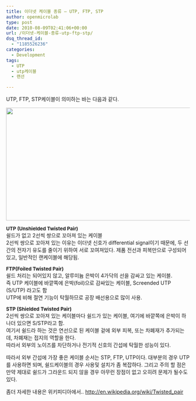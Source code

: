 ```yaml
---
title: 이더넷 케이블 종류 – UTP, FTP, STP
author: openmicrolab
type: post
date: 2010-08-09T02:41:06+00:00
url: /이더넷-케이블-종류-utp-ftp-stp/
dsq_thread_id:
  - "1185526236"
categories:
  - Development
tags:
  - UTP
  - utp케이블
  - 랜선

---
```

UTP, FTP, STP케이블이 의미하는 바는 다음과 같다.

<img loading="lazy" src="/images/1/cfile1.uf.160407154C5F6A577B50AF.gif" class="aligncenter" width="600" height="309" alt="" filename="Cable.gif" filemime="image/jpeg" /> 

<span style="font-weight: bold;"><span style="font-size: 10pt;">UTP (Unshielded Twisted Pair)</span></span>  
쉴드가 없고 2선씩 쌍으로 꼬아져 있는 케이블  
2선씩 쌍으로 꼬아져 있는 이유는 이더넷 신호가 differential signal이기 때문에, 두 선간의 전자기 유도를 줄이기 위하여 서로 꼬여져있다. 제품 전선과 피복만으로 구성되어 있고, 일반적인 랜케이블에 해당됨.

<span style="font-weight: bold;"><span style="font-size: 10pt;">FTP(Foiled Twisted Pair)</span></span>  
쉴드 처리는 되어있지 않고, 알루미늄 은박이 4가닥의 선을 감싸고 있는 케이블.  
즉 UTP 케이블에 바깥쪽에 은박(foil)으로 감싸있는 케이블, Screended UTP (S/UTP) 라고도 함  
UTP에 비해 절연 기능이 탁월하므로 공장 배선용으로 많이 사용.

<span style="font-weight: bold;"><span style="font-size: 10pt;">STP (Shielded Twisted Pair)</span></span>  
2선씩 쌍으로 꼬아져 있는 케이블마다 쉴드가 있는 케이블, 여기에 바깥쪽에 은박이 하나더 있으면 S/STP라고 함.  
여기서 쉴드라 하는 것은 연선으로 된 케이블 겉에 외부 피복, 또는 차폐재가 추가되는데, 차폐재는 접지의 역할을 한다.&nbsp;  
따라서 외부의 노이즈를 차단하거나 전기적 신호의 간섭에 탁월한 성능이 있다.

따라서 외부 간섭에 가장 좋은 케이블 순서는 STP, FTP, UTP이다. 대부분의 경우 UTP를 사용하면 되며, 쉴드케이블의 경우 사용및 설치가 좀 복잡하다. 그리고 주의 할 점은 만약 제대로 쉴드가 그라운드 되지 않을 경우 아무런 장점이 없고 오히려 문제가 될수도 있다.

좀더 자세한 내용은 위키피디아에서.. <a title="[http://en.wikipedia.org/wiki/Twisted_pair]로 이동합니다." target="_blank" href="http://en.wikipedia.org/wiki/Twisted_pair">http://en.wikipedia.org/wiki/Twisted_pair</a>